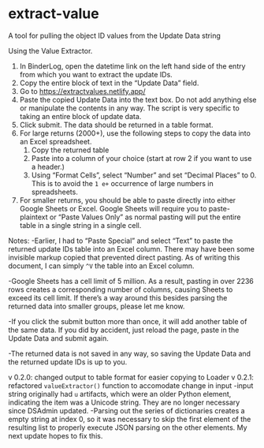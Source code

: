 # extract-value
A tool for pulling the object ID values from the Update Data string

Using the Value Extractor.

1) In BinderLog, open the datetime link on the left hand side of the entry from which you want to extract the update IDs.
2) Copy the entire block of text in the “Update Data” field. 
3) Go to https://extractvalues.netlify.app/
4) Paste the copied Update Data into the text box. Do not add anything else or manipulate the contents in any way. The script is very specific to taking an entire block of update data.
5) Click submit. The data should be returned in a table format. 
7) For large returns (2000+), use the following steps to copy the data into an Excel spreadsheet.
    1) Copy the returned table
    2) Paste into a column of your choice (start at row 2 if you want to use a header.)
    3) Using “Format Cells”, select “Number” and set “Decimal Places” to 0. This is to avoid the `1 e+` occurrence of large numbers in spreadsheets.
8) For smaller returns, you should be able to paste directly into either Google Sheets or Excel. Google Sheets will require you to paste-plaintext or “Paste Values Only” as normal pasting will put the entire table in a single string in a single cell.

Notes: 
-Earlier, I had to “Paste Special” and select “Text” to paste the returned update IDs table into an Excel column. There may have been some invisible markup copied that prevented direct pasting. As of writing this document, I can simply `^V` the table into an Excel column.

-Google Sheets has a cell limit of 5 million. As a result, pasting in over 2236 rows creates a corresponding number of columns, causing Sheets to exceed its cell limit. If there’s a way around this besides parsing the returned data into smaller groups, please let me know.

-If you click the submit button more than once, it will add another table of the same data. If you did by accident, just reload the page, paste in the Update Data and submit again. 

-The returned data is not saved in any way, so saving the Update Data and the returned update IDs is up to you. 

v 0.2.0: changed output to table format for easier copying to Loader
v 0.2.1: refactored `valueExtractor()` function to accomodate change in input
    -input string originally had `u` artifacts, which were an older Python element, indicating the item was a Unicode string. They are no longer necessary since DSAdmin updated. 
    -Parsing out the series of dictionaries creates a empty string at index 0, so it was necessary to skip the first element of the resulting list to properly execute JSON parsing on the other elements. My next update hopes to fix this.
